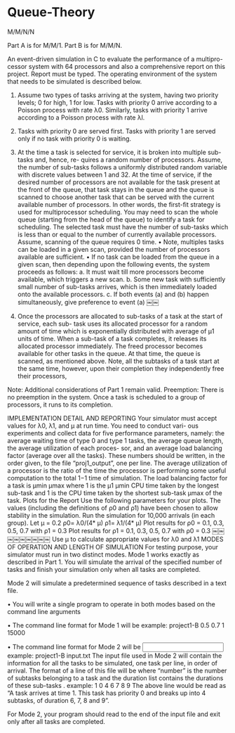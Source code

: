 # Queue-Theory
M/M/N/N

Part A is for M/M/1.
Part B is for M/M/N.

An event-driven simulation in C to evaluate the performance of a multipro- cessor system with 64 processors and also a comprehensive report on this project. Report must be typed. The operating environment of the system that needs to be simulated is described below.

1. Assume two types of tasks arriving at the system, having two priority levels; 0 for high, 1 for low. Tasks with priority 0 arrive according to a Poisson process with rate λ0. Similarly, tasks with priority 1 arrive according to a Poisson process with rate λl.

2. Tasks with priority 0 are served first. Tasks with priority 1 are served only if no task with priority 0 is waiting.

3. At the time a task is selected for service, it is broken into multiple sub-tasks and, hence, re- quires a random number of processors. Assume, the number of sub-tasks follows a uniformly distributed random variable with discrete values between 1 and 32. At the time of service, if the desired number of processors are not available for the task present at the front of the queue, that task stays in the queue and the queue is scanned to choose another task that can be served with the current available number of processors. In other words, the first-fit strategy is used for multiprocessor scheduling. You may need to scan the whole queue (starting from the head of the queue) to identify a task for scheduling. The selected task must have the number of sub-tasks which is less than or equal to the number of currently available processors. Assume, scanning of the queue requires 0 time.
• Note, multiples tasks can be loaded in a given scan, provided the number of processors available are sufficient.
• If no task can be loaded from the queue in a given scan, then depending upon the following events, the system proceeds as follows:
a. It must wait till more processors become available, which triggers a new scan. 
b. Some new task with sufficiently small number of sub-tasks arrives, which is then immediately loaded onto the available processors.
c. If both events (a) and (b) happen simultaneously, give preference to event (a)
￼￼
4. Once the processors are allocated to sub-tasks of a task at the start of service, each sub- task uses its allocated processor for a random amount of time which is exponentially distributed
with average of μ1 units of time. When a sub-task of a task completes, it releases its allocated
processor immediately. The freed processor becomes available for other tasks in the queue. At that time, the queue is scanned, as mentioned above. Note, all the subtasks of a task start at the same time, however, upon their completion they independently free their processors,

Note: Additional considerations of Part 1 remain valid.
Preemption: There is no preemption in the system. Once a task is scheduled to a group of
processors, it runs to its completion.

IMPLEMENTATION DETAIL AND REPORTING
Your simulator must accept values for λ0, λ1, and μ at run time. You need to conduct vari-
ous experiments and collect data for five performance parameters, namely: the average waiting
time of type 0 and type 1 tasks, the average queue length, the average utilization of each proces-
sor, and an average load balancing factor (average over all the tasks). These numbers should be
written, in the order given, to the file “proj1_output”, one per line. The average utilization of a
processor is the ratio of the time the processor is performing some useful computation to the total 1−1
time of simulation. The load balancing factor for a task is μmin μmax where 1 is the μ1 μmin
CPU time taken by the longest sub-task and 1 is the CPU time taken by the shortest sub-task μmax
of the task.
Plots for the Report
Use the following parameters for your plots. The values (including the definitions of ρ0 and ρ1) have been chosen to allow stability in the simulation.
Run the simulation for 10,000 arrivals (in each group). Let μ = 0.2
ρ0= λ0/(4* μ)
ρ1= λ1/(4* μ)
Plot results for ρ0 = 0.1, 0.3, 0.5, 0.7 with ρ1 = 0.3 Plot results for ρ1 = 0.1, 0.3, 0.5, 0.7 with ρ0 = 0.3
￼￼￼￼￼￼￼￼￼
Use μ to calculate appropriate values for λ0 and λ1
MODES OF OPERATION AND LENGTH OF SIMULATION
For testing purpose, your simulator must run in two distinct modes. Mode 1 works exactly as described in Part 1. You will simulate the arrival of the specified number of tasks and finish your simulation only when all tasks are completed.

Mode 2 will simulate a predetermined sequence of tasks described in a text file.

• You will write a single program to operate in both modes based on the command line arguments

• The command line format for Mode 1 will be
<executable name> <lambda0> <lambda1> <mu> <number of tasks>
example: project1-B 0.5 0.7 1 15000

• The command line format for Mode 2 will be <executable name> <input file name> example: project1-B input.txt
The input file used in Mode 2 will contain the information for all the tasks to be simulated, one task per line, in order of arrival. The format of a line of this file will be
<arrival time> <priority> <number> <duration list> where “number” is the number of subtasks belonging to a task and the duration
list contains the durations of these sub-tasks . example: 1 0 4 6 7 8 9
The above line would be read as “A task arrives at time 1. This task has priority 0 and breaks up into 4 subtasks, of duration 6, 7, 8 and 9”.

For Mode 2, your program should read to the end of the input file and exit only after all tasks
are completed.
